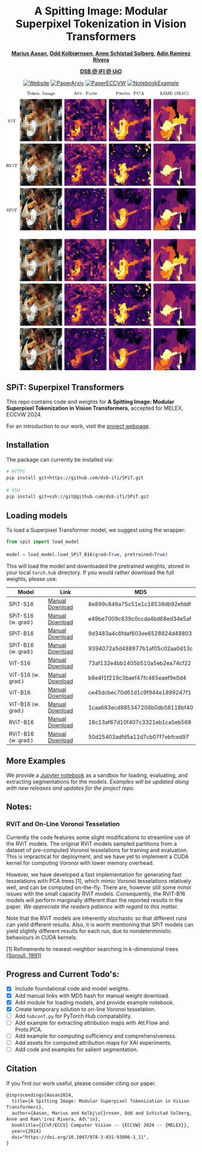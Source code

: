 <div align="center">

# A Spitting Image: Modular Superpixel Tokenization in Vision Transformers

**[Marius Aasan](https://www.mn.uio.no/ifi/english/people/aca/mariuaas/), [Odd Kolbjørnsen](https://www.mn.uio.no/math/english/people/aca/oddkol/), [Anne Schistad Solberg](https://www.mn.uio.no/ifi/english/people/aca/anne/), [Adín Ramírez Rivera](https://www.mn.uio.no/ifi/english/people/aca/adinr/)** <br>


**[DSB @ IFI @ UiO](https://www.mn.uio.no/ifi/english/research/groups/dsb/)** <br>

[![Website](https://img.shields.io/badge/Website-green)](https://dsb-ifi.github.io/SPiT/)
[![PaperArxiv](https://img.shields.io/badge/Paper-arXiv-red)](https://arxiv.org/abs/2408.07680)
[![PaperECCVW](https://img.shields.io/badge/Paper-ECCVW_2024-blue)](https://doi.org/10.1007/978-3-031-93806-1_11)
[![NotebookExample](https://img.shields.io/badge/Notebook-Example-orange)](https://nbviewer.jupyter.org/github/dsb-ifi/SPiT/blob/main/notebooks/eval_in1k.ipynb) <br>

![SPiT Figure 1](/assets/fig1.png#gh-light-mode-only "Examples of feature maps from SPiT-B16")
![SPiT Figure 1](/assets/fig1_dark.png#gh-dark-mode-only "Examples of feature maps from SPiT-B16")

</div>

## SPiT: Superpixel Transformers

This repo contains code and weights for **A Spitting Image: Modular Superpixel Tokenization in Vision Transformers**, accepted for MELEX, ECCVW 2024.

For an introduction to our work, visit the [project webpage](https://dsb-ifi.github.io/SPiT/). 

## Installation

The package can currently be installed via:

```bash
# HTTPS
pip install git+https://github.com/dsb-ifi/SPiT.git

# SSH
pip install git+ssh://git@github.com/dsb-ifi/SPiT.git
```

## Loading models

To load a Superpixel Transformer model, we suggest using the wrapper:

```python
from spit import load_model

model = load_model.load_SPiT_B16(grad=True, pretrained=True)
```

This will load the model and downloaded the pretrained weights, stored in your local `torch.hub` directory. If you would rather download the full weights, please use:

| Model | Link | MD5 |
|-|-|-|
| SPiT-S16 | [Manual Download](https://uio-my.sharepoint.com/:u:/g/personal/mariuaas_uio_no/EZ57Sad2uf9Dizwm3VYhvw4BVdHOxsEJcgyf4vgKsdmgZg) |8e899c846a75c51e1c18538db92efddf|
| SPiT-S16 (w. grad.) | [Manual Download](https://uio-my.sharepoint.com/:u:/g/personal/mariuaas_uio_no/Eb9FViSwap5JqYe1mtlC3jQBE-nAMG88MfJfmypT_J8r0Q) |e49be7009c639c0ccda4bd68ed34e5af|
| SPiT-B16 | [Manual Download](https://uio-my.sharepoint.com/:u:/g/personal/mariuaas_uio_no/EXhsshO-DvlIii87kyyEVtoBRFbZaTp8SqTgDJhQ1iQIBw) |9d3483a4c6fdaf603ee6528824d48803|
| SPiT-B16 (w. grad.) | [Manual Download](https://uio-my.sharepoint.com/:u:/g/personal/mariuaas_uio_no/EcahlrAzXZ5Bsozrqs4dWLABHFX-V5VH8jQR5ygHhZH30A) |9394072a5d488977b1af05c02aa0d13c|
| ViT-S16 | [Manual Download](https://uio-my.sharepoint.com/:u:/g/personal/mariuaas_uio_no/EWqHDQvY5V5PjKkMmO5fcFEBKuN6WTfr4a99u8vpNT67WQ) |73af132e4bb1405b510a5eb2ea74cf22|
| ViT-S16 (w. grad.)    | [Manual Download](https://uio-my.sharepoint.com/:u:/g/personal/mariuaas_uio_no/EenEECYQaQZFl_GeU2N9q7YB-XOHNyaJXHnC74qREU3cSQ) |b8e4f1f219c3baef47fc465eaef9e0d4|
| ViT-B16 | [Manual Download](https://uio-my.sharepoint.com/:u:/g/personal/mariuaas_uio_no/EUWJM_RY9IRPvM9dsp2Zzi8B6ZOnhQ_C666TMESzmAQ0sQ) |ce45dcbec70d61d1c9f944e1899247f1|
| ViT-B16 (w. grad.)    | [Manual Download](https://uio-my.sharepoint.com/:u:/g/personal/mariuaas_uio_no/EdGx5GaXRshPpOh0gsCHU4cBeZ0FxexzuBm7vTtm67nuTw) |1caa683ecd885347208b0db58118bf40|
| RViT-B16 | [Manual Download](https://uio-my.sharepoint.com/:u:/g/personal/mariuaas_uio_no/Ed9R0bQOmslLiPnFX_P0hRoBUf_zQ4pfHXZ3BpQ4iW8JYA) |18c13af67d10f407c3321eb1ca5eb568|
| RViT-B16 (w. grad.) | [Manual Download](https://uio-my.sharepoint.com/:u:/g/personal/mariuaas_uio_no/EflpV7TP04RKmxg1qfiNovUBo149q0P9j4tmoOTQ-NkV-Q) |50d25403adfd5a12d7cb07f7ebfced97|


## More Examples

We provide a [Jupyter notebook](https://nbviewer.jupyter.org/github/dsb-ifi/SPiT/blob/main/notebooks/eval_in1k.ipynb) as a sandbox for loading, evaluating, and extracting segmentations for the models. *Examples will be updated along with new releases and updates for the project repo*.

## Notes:

### RViT and On-Line Voronoi Tesselation

Currently the code features some slight modifications to streamline use of the RViT models. The original RViT models sampled partitions from a dataset of pre-computed Voronoi tesselations for training and evaluation. This is impractical for deployment, and we have yet to implement a CUDA kernel for computing Voronoi with lower memory overhead.

However, we have developed a fast implementation for generating fast tesselations with PCA trees [1], which mimic Voronoi tesselations relatively well, and can be computed on-the-fly. There are, however still some minor issues with the small capacity RViT models. Consequently, the RViT-B16 models will perform marginally different than the reported results in the paper. *We appreciate the readers patience with regard to this matter.*

Note that the RViT models are inherently stochastic so that different runs can yield different results. Also, it is worth mentioning that SPiT models can yield slightly different results for each run, due to nondeterministic behaviours in CUDA kernels.


[1] Refinements to nearest-neighbor searching in $k$-dimensional trees [(Sproull, 1991)](https://doi.org/10.1007/BF01759061)

## Progress and Current Todo's:

- [X] Include foundational code and model weights.
- [X] Add manual links with MD5 hash for manual weight download.
- [X] Add module for loading models, and provide example notebook.
- [X] Create temporary solution to on-line Voronoi tesselation.
- [ ] Add `hubconf.py` for PyTorch Hub compatability.
- [ ] Add example for extracting attribution maps with Att.Flow and Proto.PCA.
- [ ] Add example for computing sufficiency and comprehensiveness.
- [ ] Add assets for computed attribution maps for XAI experiments.
- [ ] Add code and examples for salient segmentation.

## Citation

If you find our work useful, please consider citing our paper.

```
@inproceedings{Aasan2024,
  title={A Spitting Image: Modular Superpixel Tokenization in Vision Transformers},
  author={Aasan, Marius and Kolbj\o{}rnsen, Odd and Schistad Solberg, Anne and Ram\'irez Rivera, Ad\'in},
  booktitle={{CVF/ECCV} Computer Vision -- {ECCVW} 2024 -- {MELEX}},
  year={2024}
  doi="https://doi.org/10.1007/978-3-031-93806-1_11",
}
```

